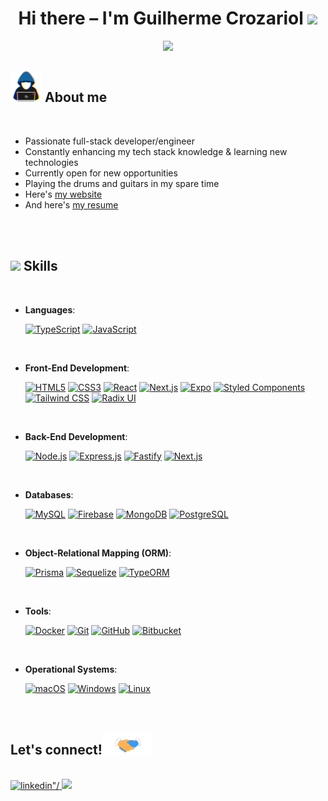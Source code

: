 
<h1 align="center"><b>Hi there – I'm Guilherme Crozariol </b><img src="https://media.giphy.com/media/hvRJCLFzcasrR4ia7z/giphy.gif" width="35"></h1>

<p align="center">
  <a href="https://github.com/DenverCoder1/readme-typing-svg"><img src="https://readme-typing-svg.herokuapp.com?font=Helvetica&color=cyan&size=25&center=true&vCenter=true&width=600&height=100&lines=Fullstack+engineer;Drummer+and+music+producer;Pet+lover;Is+my+coffee+mug+empty+already?!"></a>
</p>

## <picture><img src="https://github.com/0xAbdulKhalid/0xAbdulKhalid/raw/main/assets/mdImages/about_me.gif" width=50px></picture> **About me**

<br>

- Passionate full-stack developer/engineer
- Constantly enhancing my tech stack knowledge & learning new technologies
- Currently open for new opportunities
- Playing the drums and guitars in my spare time
- Here's [my website](https://gcrozariol.me)
- And here's [my resume](https://docs.google.com/document/d/e/2PACX-1vSlMw-MpVb7pqeWUKXYn8HrypmkWpTIZEDWXMzsrwIXSu_o3XFqSpnyfmc14_4ge4o5gC3s14waBy2g/pub)

<br>
<br>

## <img src="https://media2.giphy.com/media/QssGEmpkyEOhBCb7e1/giphy.gif?cid=ecf05e47a0n3gi1bfqntqmob8g9aid1oyj2wr3ds3mg700bl&rid=giphy.gif" width="25"><b> Skills</b>

<br>

<p align="center">

- **Languages**:

  [![TypeScript](https://img.shields.io/badge/TypeScript-%23007ACC.svg?style=for-the-badge&logo=typescript&logoColor=white)](https://www.typescriptlang.org/)
  [![JavaScript](https://img.shields.io/badge/JavaScript-%23F7DF1E.svg?style=for-the-badge&logo=javascript&logoColor=black)](https://developer.mozilla.org/en-U)

<br>

- **Front-End Development**:

  [![HTML5](https://img.shields.io/badge/HTML5-%23E34F26.svg?style=for-the-badge&logo=html5&logoColor=white)](https://developer.mozilla.org/en-US/docs/Web/Guide/HTML/HTML5)
  [![CSS3](https://img.shields.io/badge/CSS3-%231572B6.svg?style=for-the-badge&logo=css3&logoColor=white)](https://developer.mozilla.org/en-US/docs/Web/CSS)
  [![React](https://img.shields.io/badge/React-%2361DAFB.svg?style=for-the-badge&logo=react&logoColor=white)](https://reactjs.org/)
  [![Next.js](https://img.shields.io/badge/Next.js-%2320232a.svg?style=for-the-badge&logo=next.js&logoColor=%2361DAFB)](https://nextjs.org/)
  [![Expo](https://img.shields.io/badge/Expo-%238B0000.svg?style=for-the-badge&logo=expo&logoColor=white)](https://expo.dev/)
  [![Styled Components](https://img.shields.io/badge/Styled_Components-%23DB7093.svg?style=for-the-badge&logo=styled-components&logoColor=white)](https://styled-components.com/)
  [![Tailwind CSS](https://img.shields.io/badge/Tailwind_CSS-%2338B2AC.svg?style=for-the-badge&logo=tailwind-css&logoColor=white)](https://tailwindcss.com/)
  [![Radix UI](https://img.shields.io/badge/Radix_UI-%234CAF50.svg?style=for-the-badge)](https://radix-ui.com/)

<br>

- **Back-End Development**:

  [![Node.js](https://img.shields.io/badge/Node.js-%23339933.svg?style=for-the-badge&logo=node.js&logoColor=white)](https://nodejs.org/)
  [![Express.js](https://img.shields.io/badge/Express.js-%23000000.svg?style=for-the-badge&logo=express&logoColor=white)](https://expressjs.com/)
  [![Fastify](https://img.shields.io/badge/Fastify-%23000000.svg?style=for-the-badge&logo=fastify&logoColor=white)](https://www.fastify.io/)
  [![Next.js](https://img.shields.io/badge/Next.js-%2320232a.svg?style=for-the-badge&logo=next.js&logoColor=%2361DAFB)](https://nextjs.org/)

<br>

- **Databases**:

  [![MySQL](https://img.shields.io/badge/MySQL-%234479A1.svg?style=for-the-badge&logo=mysql&logoColor=white)](https://www.mysql.com/)
  [![Firebase](https://img.shields.io/badge/Firebase-%23FFCA28.svg?style=for-the-badge&logo=firebase&logoColor=black)](https://firebase.google.com/)
  [![MongoDB](https://img.shields.io/badge/MongoDB-%234ea94b.svg?style=for-the-badge&logo=mongodb&logoColor=white)](https://www.mongodb.com/)
  [![PostgreSQL](https://img.shields.io/badge/PostgreSQL-%23316192.svg?style=for-the-badge&logo=postgresql&logoColor=white)](https://www.postgresql.org/)
    
<br>

- **Object-Relational Mapping (ORM)**:

  [![Prisma](https://img.shields.io/badge/Prisma-%233776AB.svg?style=for-the-badge&logo=prisma&logoColor=white)](https://prisma.io/)
  [![Sequelize](https://img.shields.io/badge/Sequelize-%23555.svg?style=for-the-badge&logo=sequelize&logoColor=white)](https://sequelize.org/)
  [![TypeORM](https://img.shields.io/badge/TypeORM-%23E83524.svg?style=for-the-badge&logo=typeorm&logoColor=white)](https://typeorm.io/)
    
<br>

- **Tools**:

  [![Docker](https://img.shields.io/badge/Docker-%232496ED.svg?style=for-the-badge&logo=docker&logoColor=white)](https://www.docker.com/)
  [![Git](https://img.shields.io/badge/Git-%23F05032.svg?style=for-the-badge&logo=git&logoColor=white)](https://git-scm.com/)
  [![GitHub](https://img.shields.io/badge/GitHub-%23181717.svg?style=for-the-badge&logo=github&logoColor=white)](https://github.com/)
  [![Bitbucket](https://img.shields.io/badge/Bitbucket-%230047B3.svg?style=for-the-badge&logo=bitbucket&logoColor=white)](https://bitbucket.org/)
    
<br>

- **Operational Systems**:

  [![macOS](https://img.shields.io/badge/macOS-%23999999.svg?style=for-the-badge&logo=apple&logoColor=white)](https://www.apple.com/macos/)
  [![Windows](https://img.shields.io/badge/Windows-%230078D6.svg?style=for-the-badge&logo=windows&logoColor=white)](https://www.microsoft.com/en-us/windows)
  [![Linux](https://img.shields.io/badge/Linux-%23FCC624.svg?style=for-the-badge&logo=linux&logoColor=black)](https://www.linux.org/)
    
<br>

## <b>Let's connect!</b><img src="https://github.com/0xAbdulKhalid/0xAbdulKhalid/raw/main/assets/mdImages/handshake.gif" width ="80">
<br>
<div align='left'>

<a href="https://linkedin.com/in/gcrozariol" target="_blank">
<img src="https://img.shields.io/badge/linkedin-%2300acee.svg?color=405DE6&style=for-the-badge&logo=linkedin&logoColor=white" alt=linkedin"/>
</a>

<a href="mailto:gcrozariol@gmail.com" target="_blank">
<img src="https://img.shields.io/badge/gmail-%23EA4335.svg?style=for-the-badge&logo=gmail&logoColor=white" t=mail" />
</a>
</div>
